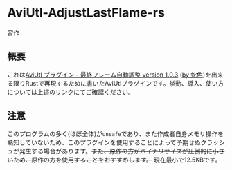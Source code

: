 # AviUtl-AdjustLastFlame-rs

習作

## 概要
これは[AviUtl プラグイン - 最終フレーム自動調整 version 1.0.3](https://github.com/hebiiro/AviUtl-Plugin-AdjustLastFrame) ([by 蛇色](https://github.com/hebiiro))を出来る限りRustで再現するために書いたAviUtlプラグインです。挙動、導入、使い方については上述のリンクにてご確認ください。

## 注意
このプログラムの多く(ほぼ全体)が`unsafe`であり、また作成者自身メモリ操作を熟知していないため、このプラグインを使用することによって予期せぬクラッシュが発生する場合があります。~~また、原作の方がバイナリサイズが圧倒的に小さいため、原作の方を使用することをおすすめします。~~ 現在最小で12.5KBです。
